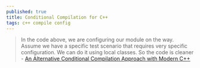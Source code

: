 ```yaml
---
published: true
title: Conditional Compilation for C++
tags: c++ compile config
---
```

> In the code above, we are configuring our module on the way. Assume we have a specific test scenario that requires very specific configuration. We can do it using local classes. So the code is cleaner - [An Alternative Conditional Compilation Approach with Modern C++](https://news.ycombinator.com/item?id=28269428)
